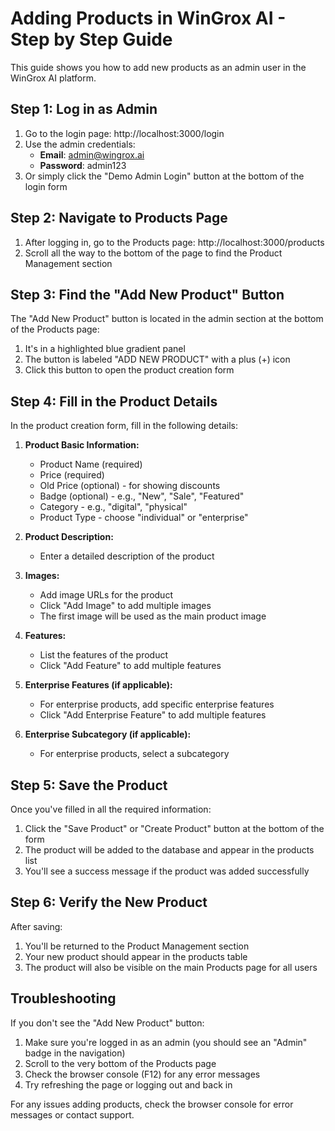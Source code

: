 # Adding Products in WinGrox AI - Step by Step Guide

This guide shows you how to add new products as an admin user in the WinGrox AI platform.

## Step 1: Log in as Admin

1. Go to the login page: http://localhost:3000/login
2. Use the admin credentials:
   - **Email**: admin@wingrox.ai
   - **Password**: admin123
3. Or simply click the "Demo Admin Login" button at the bottom of the login form

## Step 2: Navigate to Products Page

1. After logging in, go to the Products page: http://localhost:3000/products
2. Scroll all the way to the bottom of the page to find the Product Management section

## Step 3: Find the "Add New Product" Button

The "Add New Product" button is located in the admin section at the bottom of the Products page:

1. It's in a highlighted blue gradient panel
2. The button is labeled "ADD NEW PRODUCT" with a plus (+) icon
3. Click this button to open the product creation form

## Step 4: Fill in the Product Details

In the product creation form, fill in the following details:

1. **Product Basic Information:**
   - Product Name (required)
   - Price (required)
   - Old Price (optional) - for showing discounts
   - Badge (optional) - e.g., "New", "Sale", "Featured"
   - Category - e.g., "digital", "physical"
   - Product Type - choose "individual" or "enterprise"

2. **Product Description:**
   - Enter a detailed description of the product

3. **Images:**
   - Add image URLs for the product
   - Click "Add Image" to add multiple images
   - The first image will be used as the main product image

4. **Features:**
   - List the features of the product
   - Click "Add Feature" to add multiple features

5. **Enterprise Features (if applicable):**
   - For enterprise products, add specific enterprise features
   - Click "Add Enterprise Feature" to add multiple features

6. **Enterprise Subcategory (if applicable):**
   - For enterprise products, select a subcategory

## Step 5: Save the Product

Once you've filled in all the required information:

1. Click the "Save Product" or "Create Product" button at the bottom of the form
2. The product will be added to the database and appear in the products list
3. You'll see a success message if the product was added successfully

## Step 6: Verify the New Product

After saving:

1. You'll be returned to the Product Management section
2. Your new product should appear in the products table
3. The product will also be visible on the main Products page for all users

## Troubleshooting

If you don't see the "Add New Product" button:

1. Make sure you're logged in as an admin (you should see an "Admin" badge in the navigation)
2. Scroll to the very bottom of the Products page
3. Check the browser console (F12) for any error messages
4. Try refreshing the page or logging out and back in

For any issues adding products, check the browser console for error messages or contact support.
